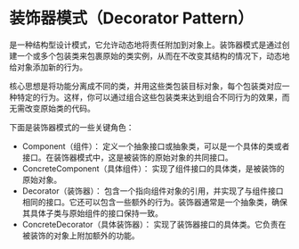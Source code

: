 # 装饰器模式（Decorator Pattern）
是一种结构型设计模式，它允许动态地将责任附加到对象上。装饰器模式是通过创建一个或多个包装类来包裹原始的类实例，从而在不改变其结构的情况下，动态地给对象添加新的行为。

核心思想是将功能分离成不同的类，并用这些类包装目标对象，每个包装类对应一种特定的行为。这样，你可以通过组合这些包装类来达到组合不同行为的效果，而无需改变原始类的代码。

下面是装饰器模式的一些关键角色：

+ Component（组件）： 定义一个抽象接口或抽象类，可以是一个具体的类或者接口。在装饰器模式中，这是被装饰的原始对象的共同接口。
+ ConcreteComponent（具体组件）： 实现了组件接口的具体类，是被装饰的原始对象。
+ Decorator（装饰器）： 包含一个指向组件对象的引用，并实现了与组件接口相同的接口。它还可以包含一些额外的行为。装饰器通常是一个抽象类，确保其具体子类与原始组件的接口保持一致。
+ ConcreteDecorator（具体装饰器）： 实现了装饰器接口的具体类。它负责在被装饰的对象上附加额外的功能。